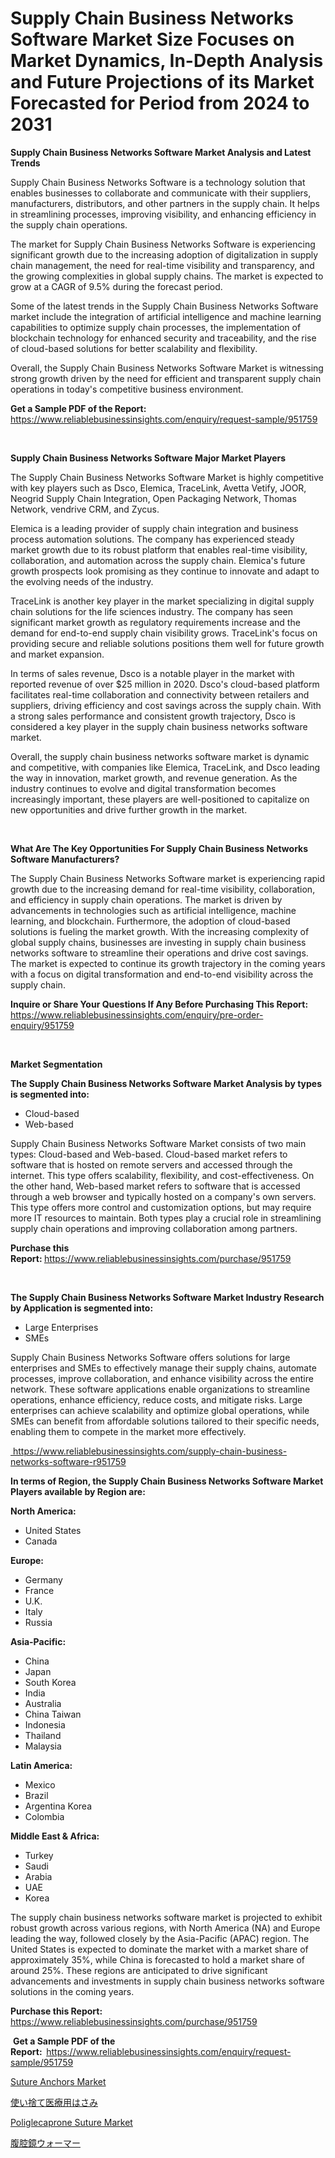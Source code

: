 <p><h1>Supply Chain Business Networks Software Market Size Focuses on Market Dynamics, In-Depth Analysis and Future Projections of its Market Forecasted for Period from 2024 to 2031</h1></p><p><strong>Supply Chain Business Networks Software Market Analysis and Latest Trends</strong></p>
<p><p>Supply Chain Business Networks Software is a technology solution that enables businesses to collaborate and communicate with their suppliers, manufacturers, distributors, and other partners in the supply chain. It helps in streamlining processes, improving visibility, and enhancing efficiency in the supply chain operations.</p><p>The market for Supply Chain Business Networks Software is experiencing significant growth due to the increasing adoption of digitalization in supply chain management, the need for real-time visibility and transparency, and the growing complexities in global supply chains. The market is expected to grow at a CAGR of 9.5% during the forecast period.</p><p>Some of the latest trends in the Supply Chain Business Networks Software market include the integration of artificial intelligence and machine learning capabilities to optimize supply chain processes, the implementation of blockchain technology for enhanced security and traceability, and the rise of cloud-based solutions for better scalability and flexibility.</p><p>Overall, the Supply Chain Business Networks Software Market is witnessing strong growth driven by the need for efficient and transparent supply chain operations in today's competitive business environment.</p></p>
<p><strong>Get a Sample PDF of the Report:&nbsp;</strong> <a href="https://www.reliablebusinessinsights.com/enquiry/request-sample/951759">https://www.reliablebusinessinsights.com/enquiry/request-sample/951759</a></p>
<p>&nbsp;</p>
<p><strong>Supply Chain Business Networks Software Major Market Players</strong></p>
<p><p>The Supply Chain Business Networks Software Market is highly competitive with key players such as Dsco, Elemica, TraceLink, Avetta Vetify, JOOR, Neogrid Supply Chain Integration, Open Packaging Network, Thomas Network, vendrive CRM, and Zycus.</p><p>Elemica is a leading provider of supply chain integration and business process automation solutions. The company has experienced steady market growth due to its robust platform that enables real-time visibility, collaboration, and automation across the supply chain. Elemica's future growth prospects look promising as they continue to innovate and adapt to the evolving needs of the industry.</p><p>TraceLink is another key player in the market specializing in digital supply chain solutions for the life sciences industry. The company has seen significant market growth as regulatory requirements increase and the demand for end-to-end supply chain visibility grows. TraceLink's focus on providing secure and reliable solutions positions them well for future growth and market expansion.</p><p>In terms of sales revenue, Dsco is a notable player in the market with reported revenue of over $25 million in 2020. Dsco's cloud-based platform facilitates real-time collaboration and connectivity between retailers and suppliers, driving efficiency and cost savings across the supply chain. With a strong sales performance and consistent growth trajectory, Dsco is considered a key player in the supply chain business networks software market.</p><p>Overall, the supply chain business networks software market is dynamic and competitive, with companies like Elemica, TraceLink, and Dsco leading the way in innovation, market growth, and revenue generation. As the industry continues to evolve and digital transformation becomes increasingly important, these players are well-positioned to capitalize on new opportunities and drive further growth in the market.</p></p>
<p>&nbsp;</p>
<p><strong>What Are The Key Opportunities For Supply Chain Business Networks Software Manufacturers?</strong></p>
<p><p>The Supply Chain Business Networks Software market is experiencing rapid growth due to the increasing demand for real-time visibility, collaboration, and efficiency in supply chain operations. The market is driven by advancements in technologies such as artificial intelligence, machine learning, and blockchain. Furthermore, the adoption of cloud-based solutions is fueling the market growth. With the increasing complexity of global supply chains, businesses are investing in supply chain business networks software to streamline their operations and drive cost savings. The market is expected to continue its growth trajectory in the coming years with a focus on digital transformation and end-to-end visibility across the supply chain.</p></p>
<p><strong>Inquire or Share Your Questions If Any Before Purchasing This Report:</strong> <a href="https://www.reliablebusinessinsights.com/enquiry/pre-order-enquiry/951759">https://www.reliablebusinessinsights.com/enquiry/pre-order-enquiry/951759</a></p>
<p>&nbsp;</p>
<p><strong>Market Segmentation</strong></p>
<p><strong>The Supply Chain Business Networks Software Market Analysis by types is segmented into:</strong></p>
<p><ul><li>Cloud-based</li><li>Web-based</li></ul></p>
<p><p>Supply Chain Business Networks Software Market consists of two main types: Cloud-based and Web-based. Cloud-based market refers to software that is hosted on remote servers and accessed through the internet. This type offers scalability, flexibility, and cost-effectiveness. On the other hand, Web-based market refers to software that is accessed through a web browser and typically hosted on a company's own servers. This type offers more control and customization options, but may require more IT resources to maintain. Both types play a crucial role in streamlining supply chain operations and improving collaboration among partners.</p></p>
<p><strong>Purchase this Report:&nbsp;</strong><a href="https://www.reliablebusinessinsights.com/purchase/951759">https://www.reliablebusinessinsights.com/purchase/951759</a></p>
<p>&nbsp;</p>
<p><strong>The Supply Chain Business Networks Software Market Industry Research by Application is segmented into:</strong></p>
<p><ul><li>Large Enterprises</li><li>SMEs</li></ul></p>
<p><p>Supply Chain Business Networks Software offers solutions for large enterprises and SMEs to effectively manage their supply chains, automate processes, improve collaboration, and enhance visibility across the entire network. These software applications enable organizations to streamline operations, enhance efficiency, reduce costs, and mitigate risks. Large enterprises can achieve scalability and optimize global operations, while SMEs can benefit from affordable solutions tailored to their specific needs, enabling them to compete in the market more effectively.</p></p>
<p><a href="https://www.reliablebusinessinsights.com/supply-chain-business-networks-software-r951759">&nbsp;https://www.reliablebusinessinsights.com/supply-chain-business-networks-software-r951759</a></p>
<p><strong>In terms of Region, the Supply Chain Business Networks Software Market Players available by Region are:</strong></p>
<p>
    <p> <strong> North America: </strong>
        <ul>
            <li>United States</li>
            <li>Canada</li>
        </ul>
        </p> 
    <p> <strong> Europe: </strong>
        <ul>
            <li>Germany</li>
            <li>France</li>
            <li>U.K.</li>
            <li>Italy</li>
            <li>Russia</li>
        </ul>
        </p> 
    <p> <strong> Asia-Pacific: </strong>
        <ul>
            <li>China</li>
            <li>Japan</li>
            <li>South Korea</li>
            <li>India</li>
            <li>Australia</li>
            <li>China Taiwan</li>
            <li>Indonesia</li>
            <li>Thailand</li>
            <li>Malaysia</li>
        </ul>
        </p> 
    <p> <strong> Latin America: </strong>
        <ul>
            <li>Mexico</li>
            <li>Brazil</li>
            <li>Argentina Korea</li>
            <li>Colombia</li>
        </ul>
        </p> 
    <p> <strong> Middle East & Africa: </strong>
        <ul>
            <li>Turkey</li>
            <li>Saudi</li>
            <li>Arabia</li>
            <li>UAE</li>
            <li>Korea</li>
        </ul>
    </p>
    </p>
<p><p>The supply chain business networks software market is projected to exhibit robust growth across various regions, with North America (NA) and Europe leading the way, followed closely by the Asia-Pacific (APAC) region. The United States is expected to dominate the market with a market share of approximately 35%, while China is forecasted to hold a market share of around 25%. These regions are anticipated to drive significant advancements and investments in supply chain business networks software solutions in the coming years.</p></p>
<p><strong>Purchase this Report: </strong><a href="https://www.reliablebusinessinsights.com/purchase/951759">https://www.reliablebusinessinsights.com/purchase/951759</a></p>
<p>&nbsp;<strong>Get a Sample PDF of the Report:&nbsp;&nbsp;</strong><a href="https://www.reliablebusinessinsights.com/enquiry/request-sample/951759">https://www.reliablebusinessinsights.com/enquiry/request-sample/951759</a></p>
<p><strong></strong></p>
<p><p><a href="https://github.com/syaifulanwaramsyori/Market-Research-Report-List-1/blob/main/suture-anchors-market.md">Suture Anchors Market</a></p><p><a href="https://github.com/mm14022023/Market-Research-Report-List-2/blob/main/8588945173068.md">使い捨て医療用はさみ</a></p><p><a href="https://github.com/vregtldg37/Market-Research-Report-List-1/blob/main/poliglecaprone-suture-market.md">Poliglecaprone Suture Market</a></p><p><a href="https://github.com/NikitaBruen/Market-Research-Report-List-1/blob/main/7148326173069.md">腹腔鏡ウォーマー</a></p></p>